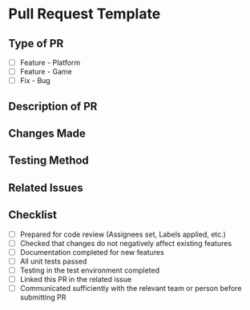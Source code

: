 # Pull Request Template

## Type of PR

- [ ] Feature - Platform
- [ ] Feature - Game
- [ ] Fix - Bug

## Description of PR

<!-- Provide a brief description of the PR. -->

## Changes Made

<!-- Detail the changes made in this PR. -->

## Testing Method

<!-- Describe how this PR can be tested. -->

## Related Issues

<!-- If there are related issues, link them here. -->

## Checklist

- [ ] Prepared for code review (Assignees set, Labels applied, etc.)
- [ ] Checked that changes do not negatively affect existing features
- [ ] Documentation completed for new features
- [ ] All unit tests passed
- [ ] Testing in the test environment completed
- [ ] Linked this PR in the related issue
- [ ] Communicated sufficiently with the relevant team or person before submitting PR
